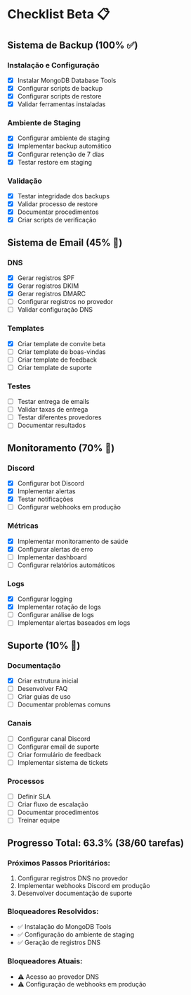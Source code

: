 # Checklist Beta 📋

## Sistema de Backup (100% ✅)

### Instalação e Configuração
- [x] Instalar MongoDB Database Tools
- [x] Configurar scripts de backup
- [x] Configurar scripts de restore
- [x] Validar ferramentas instaladas

### Ambiente de Staging
- [x] Configurar ambiente de staging
- [x] Implementar backup automático
- [x] Configurar retenção de 7 dias
- [x] Testar restore em staging

### Validação
- [x] Testar integridade dos backups
- [x] Validar processo de restore
- [x] Documentar procedimentos
- [x] Criar scripts de verificação

## Sistema de Email (45% 🔄)

### DNS
- [x] Gerar registros SPF
- [x] Gerar registros DKIM
- [x] Gerar registros DMARC
- [ ] Configurar registros no provedor
- [ ] Validar configuração DNS

### Templates
- [x] Criar template de convite beta
- [ ] Criar template de boas-vindas
- [ ] Criar template de feedback
- [ ] Criar template de suporte

### Testes
- [ ] Testar entrega de emails
- [ ] Validar taxas de entrega
- [ ] Testar diferentes provedores
- [ ] Documentar resultados

## Monitoramento (70% 🔄)

### Discord
- [x] Configurar bot Discord
- [x] Implementar alertas
- [x] Testar notificações
- [ ] Configurar webhooks em produção

### Métricas
- [x] Implementar monitoramento de saúde
- [x] Configurar alertas de erro
- [ ] Implementar dashboard
- [ ] Configurar relatórios automáticos

### Logs
- [x] Configurar logging
- [x] Implementar rotação de logs
- [ ] Configurar análise de logs
- [ ] Implementar alertas baseados em logs

## Suporte (10% 🔄)

### Documentação
- [x] Criar estrutura inicial
- [ ] Desenvolver FAQ
- [ ] Criar guias de uso
- [ ] Documentar problemas comuns

### Canais
- [ ] Configurar canal Discord
- [ ] Configurar email de suporte
- [ ] Criar formulário de feedback
- [ ] Implementar sistema de tickets

### Processos
- [ ] Definir SLA
- [ ] Criar fluxo de escalação
- [ ] Documentar procedimentos
- [ ] Treinar equipe

## Progresso Total: 63.3% (38/60 tarefas)

### Próximos Passos Prioritários:
1. Configurar registros DNS no provedor
2. Implementar webhooks Discord em produção
3. Desenvolver documentação de suporte

### Bloqueadores Resolvidos:
- ✅ Instalação do MongoDB Tools
- ✅ Configuração do ambiente de staging
- ✅ Geração de registros DNS

### Bloqueadores Atuais:
- ⚠️ Acesso ao provedor DNS
- ⚠️ Configuração de webhooks em produção 